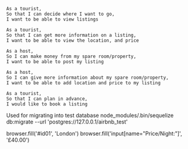 ```
As a tourist,
So that I can decide where I want to go,
I want to be able to view listings
```

```
As a tourist,
So that I can get more information on a listing,
I want to be able to view the location, and price
```

```
As a host,
So I can make money from my spare room/property,
I want to be able to post my listing
```

```
As a host,
So I can give more information about my spare room/property,
I want to be able to add location and price to my listing
```

```
As a tourist,
So that I can plan in advance,
I would like to book a listing
```

Used for migrating into test database
node_modules/.bin/sequelize db:migrate --url 'postgres://127.0.0.1/airbnb_test'

browser.fill('#id01', 'London')
browser.fill('input[name="Price/Night:"]', '£40.00')
